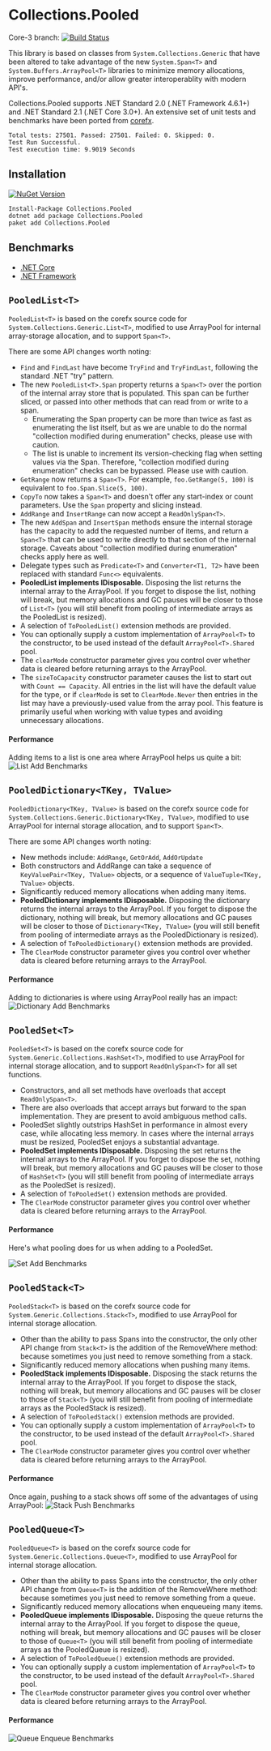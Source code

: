 # Collections.Pooled 

Core-3 branch:
[![Build Status](https://dev.azure.com/joelmueller0536/joelmueller/_apis/build/status/jtmueller.Collections.Pooled?branchName=core-3)](https://dev.azure.com/joelmueller0536/joelmueller/_build/latest?definitionId=1&branchName=core-3)

This library is based on classes from `System.Collections.Generic` that have been altered 
to take advantage of the new `System.Span<T>` and `System.Buffers.ArrayPool<T>` libraries 
to minimize memory allocations, improve performance, and/or allow greater interoperablity 
with modern API's.

Collections.Pooled supports .NET Standard 2.0 (.NET Framework 4.6.1+) and 
.NET Standard 2.1 (.NET Core 3.0+).
An extensive set of unit tests and benchmarks have been ported from [corefx](https://github.com/dotnet/corefx).

```
Total tests: 27501. Passed: 27501. Failed: 0. Skipped: 0.
Test Run Successful.
Test execution time: 9.9019 Seconds
```

## Installation

[![NuGet Version](https://img.shields.io/nuget/v/Collections.Pooled.svg?style=flat)](https://www.nuget.org/packages/Collections.Pooled/) 
```
Install-Package Collections.Pooled
dotnet add package Collections.Pooled
paket add Collections.Pooled
```

## Benchmarks

  * [.NET Core](https://github.com/jtmueller/Collections.Pooled/tree/master/docs/benchmarks/netcoreapp2.2)
  * [.NET Framework](https://github.com/jtmueller/Collections.Pooled/tree/master/docs/benchmarks/net472)

## `PooledList<T>`

`PooledList<T>` is based on the corefx source code for `System.Collections.Generic.List<T>`,
modified to use ArrayPool for internal array-storage allocation, and to support `Span<T>`.

There are some API changes worth noting:

  * `Find` and `FindLast` have become `TryFind` and `TryFindLast`, following the standard
    .NET "try" pattern.
  * The new `PooledList<T>.Span` property returns a `Span<T>` over the portion of the internal
    array store that is populated. This span can be further sliced, or passed into other methods
    that can read from or write to a span.
    * Enumerating the Span property can be more than twice as fast as enumerating the list itself,
      but as we are unable to do the normal "collection modified during enumeration" checks, please
      use with caution.
    * The list is unable to increment its version-checking flag when setting values via the Span.
      Therefore, "collection modified during enumeration" checks can be bypassed. Please use with caution.
  * `GetRange` now returns a `Span<T>`. For example, `foo.GetRange(5, 100)` is equivalent to `foo.Span.Slice(5, 100)`.
  * `CopyTo` now takes a `Span<T>` and doesn't offer any start-index or count parameters. Use the `Span` property and slicing instead.
  * `AddRange` and `InsertRange` can now accept a `ReadOnlySpan<T>`.
  * The new `AddSpan` and `InsertSpan` methods ensure the internal storage has the capacity
    to add the requested number of items, and return a `Span<T>` that can be used to write
    directly to that section of the internal storage. Caveats about "collection modified during enumeration"
    checks apply here as well.
  * Delegate types such as `Predicate<T>` and `Converter<T1, T2>` have been replaced with standard `Func<>` equivalents.
  * **PooledList implements IDisposable.** Disposing the list returns the internal array to the ArrayPool.
    If you forget to dispose the list, nothing will break, but memory allocations and GC pauses will be closer to those
    of `List<T>` (you will still benefit from pooling of intermediate arrays as the PooledList is resized).
  * A selection of `ToPooledList()` extension methods are provided.
  * You can optionally supply a custom implementation of `ArrayPool<T>` to the constructor, to be used instead of the
    default `ArrayPool<T>.Shared` pool.
  * The `clearMode` constructor parameter gives you control over whether data is cleared before returning
    arrays to the ArrayPool.
  * The `sizeToCapacity` constructor parameter causes the list to start out with `Count == Capacity`. 
    All entries in the list will have the default value for the type, or if `clearMode` is set to `ClearMode.Never`
	then entries in the list may have a previously-used value from the array pool. This feature is primarily useful
	when working with value types and avoiding unnecessary allocations.

#### Performance

Adding items to a list is one area where ArrayPool helps us quite a bit:
![List Add Benchmarks](./docs/benchmarks/netcoreapp2.2/List_Add.svg) 

## `PooledDictionary<TKey, TValue>`

`PooledDictionary<TKey, TValue>` is based on the corefx source code for `System.Collections.Generic.Dictionary<TKey, TValue>`,
modified to use ArrayPool for internal storage allocation, and to support `Span<T>`.

There are some API changes worth noting:

  * New methods include: `AddRange`, `GetOrAdd`, `AddOrUpdate`
  * Both constructors and AddRange can take a sequence of `KeyValuePair<TKey, TValue>` objects, or a sequence of 
    `ValueTuple<TKey, TValue>` objects.
  * Significantly reduced memory allocations when adding many items.
  * **PooledDictionary implements IDisposable.** Disposing the dictionary returns the internal arrays to the ArrayPool.
    If you forget to dispose the dictionary, nothing will break, but memory allocations and GC pauses will be closer to those
    of `Dictionary<TKey, TValue>` (you will still benefit from pooling of intermediate arrays as the PooledDictionary is resized).
  * A selection of `ToPooledDictionary()` extension methods are provided.
  * The `ClearMode` constructor parameter gives you control over whether data is cleared before returning
    arrays to the ArrayPool.

#### Performance

Adding to dictionaries is where using ArrayPool really has an impact:
![Dictionary Add Benchmarks](./docs/benchmarks/netcoreapp2.2/Dict_Add.svg) 

## `PooledSet<T>`

`PooledSet<T>` is based on the corefx source code for `System.Generic.Collections.HashSet<T>`,
modified to use ArrayPool for internal storage allocation, and to support `ReadOnlySpan<T>` for all set functions.

  * Constructors, and all set methods have overloads that accept `ReadOnlySpan<T>`.
  * There are also overloads that accept arrays but forward to the span implementation. They are present 
    to avoid ambiguous method calls.
  * PooledSet slightly outstrips HashSet in performance in almost every case, while allocating less memory.
    In cases where the internal arrays must be resized, PooledSet enjoys a substantial advantage.
  * **PooledSet implements IDisposable.** Disposing the set returns the internal arrays to the ArrayPool.
    If you forget to dispose the set, nothing will break, but memory allocations and GC pauses will be closer to those
    of `HashSet<T>` (you will still benefit from pooling of intermediate arrays as the PooledSet is resized).
  * A selection of `ToPooledSet()` extension methods are provided.
  * The `ClearMode` constructor parameter gives you control over whether data is cleared before returning
    arrays to the ArrayPool.

#### Performance

Here's what pooling does for us when adding to a PooledSet. 

![Set Add Benchmarks](./docs/benchmarks/netcoreapp2.2/Set_Add.svg) 

## `PooledStack<T>`

`PooledStack<T>` is based on the corefx source code for `System.Generic.Collections.Stack<T>`, 
modified to use ArrayPool for internal storage allocation.

  * Other than the ability to pass Spans into the constructor, the only other API change from
    `Stack<T>` is the addition of the RemoveWhere method: because sometimes you just need to remove
    something from a stack.
  * Significantly reduced memory allocations when pushing many items.
  * **PooledStack implements IDisposable.** Disposing the stack returns the internal array to the ArrayPool.
    If you forget to dispose the stack, nothing will break, but memory allocations and GC pauses will be closer to those
    of `Stack<T>` (you will still benefit from pooling of intermediate arrays as the PooledStack is resized).
  * A selection of `ToPooledStack()` extension methods are provided.
  * You can optionally supply a custom implementation of `ArrayPool<T>` to the constructor, to be used instead of the
    default `ArrayPool<T>.Shared` pool.
  * The `ClearMode` constructor parameter gives you control over whether data is cleared before returning
    arrays to the ArrayPool.

#### Performance

Once again, pushing to a stack shows off some of the advantages of using ArrayPool:
![Stack Push Benchmarks](./docs/benchmarks/netcoreapp2.2/Stack_Push.svg) 

## `PooledQueue<T>`

`PooledQueue<T>` is based on the corefx source code for `System.Generic.Collections.Queue<T>`, 
modified to use ArrayPool for internal storage allocation.

  * Other than the ability to pass Spans into the constructor, the only other API change from
    `Queue<T>` is the addition of the RemoveWhere method: because sometimes you just need to remove
    something from a queue.
  * Significantly reduced memory allocations when enqueueing many items.
  * **PooledQueue implements IDisposable.** Disposing the queue returns the internal array to the ArrayPool.
    If you forget to dispose the queue, nothing will break, but memory allocations and GC pauses will be closer to those
    of `Queue<T>` (you will still benefit from pooling of intermediate arrays as the PooledQueue is resized).
  * A selection of `ToPooledQueue()` extension methods are provided.
  * You can optionally supply a custom implementation of `ArrayPool<T>` to the constructor, to be used instead of the
    default `ArrayPool<T>.Shared` pool.
  * The `ClearMode` constructor parameter gives you control over whether data is cleared before returning
    arrays to the ArrayPool.

#### Performance

![Queue Enqueue Benchmarks](./docs/benchmarks/netcoreapp2.2/Queue_Enqueue.svg)

